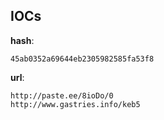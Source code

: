 
## IOCs

__hash__:

```text
45ab0352a69644eb2305982585fa53f8
```
__url__:

```text
http://paste.ee/8ioDo/0
http://www.gastries.info/keb5
```